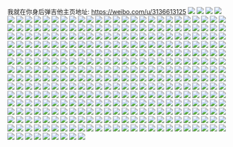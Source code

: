 我就在你身后弹吉他主页地址: https://weibo.com/u/3136613125 
![](https://wx4.sinaimg.cn/mw2000/baf4eb05ly1h8vipmn8xvj20t10ltwje.jpg) 
![](https://wx4.sinaimg.cn/mw2000/baf4eb05ly1h8vipu1iqxj225o0zu4ls.jpg) 
![](https://wx4.sinaimg.cn/mw2000/baf4eb05ly1h8vill3k7hj22c0340npg.jpg) 
![](https://wx4.sinaimg.cn/mw2000/baf4eb05ly1h8vilozqs2j22c0340x6s.jpg) 
![](https://wx4.sinaimg.cn/mw2000/baf4eb05ly1h8vilsgyjjj22c033ye84.jpg) 
![](https://wx4.sinaimg.cn/mw2000/baf4eb05ly1h8vilvoxioj22c033u4qs.jpg) 
![](https://wx4.sinaimg.cn/mw2000/baf4eb05ly1h8qtburqswj20u00rzn2j.jpg) 
![](https://wx4.sinaimg.cn/mw2000/baf4eb05ly1h83o9s1kvnj225o0zue81.jpg) 
![](https://wx4.sinaimg.cn/mw2000/baf4eb05ly1h83o9tlhr2j225o0zuhdt.jpg) 
![](https://wx4.sinaimg.cn/mw2000/baf4eb05ly1h83o9vh74tj225o0zuhdt.jpg) 
![](https://wx4.sinaimg.cn/mw2000/baf4eb05ly1h83o9ptwm1j225o0zu1ky.jpg) 
![](https://wx4.sinaimg.cn/mw2000/baf4eb05ly1h7q3cqhxfej21ix218txe.jpg) 
![](https://wx4.sinaimg.cn/mw2000/baf4eb05ly1h7q3cfgcuij23402c0kjn.jpg) 
![](https://wx4.sinaimg.cn/mw2000/baf4eb05ly1h7q3cifv6vj21y52ljnpd.jpg) 
![](https://wx4.sinaimg.cn/mw2000/baf4eb05ly1h7q3cjj88zj21s32dfqv5.jpg) 
![](https://wx4.sinaimg.cn/mw2000/baf4eb05ly1h7q3cpp88lj22c03404qs.jpg) 
![](https://wx4.sinaimg.cn/mw2000/baf4eb05ly1h7q3cdrypgj22c0340npf.jpg) 
![](https://wx4.sinaimg.cn/mw2000/baf4eb05ly1h7q3cubeeuj22c0340e83.jpg) 
![](https://wx4.sinaimg.cn/mw2000/baf4eb05ly1h7k6r6am96j216o1kw1kx.jpg) 
![](https://wx4.sinaimg.cn/mw2000/baf4eb05ly1h7k6r4hevij216o1kw4qp.jpg) 
![](https://wx4.sinaimg.cn/mw2000/baf4eb05ly1h7k6r7r6b0j216n1kw7qs.jpg) 
![](https://wx4.sinaimg.cn/mw2000/baf4eb05ly1h7k6r9r7pcj21731kwb29.jpg) 
![](https://wx4.sinaimg.cn/mw2000/baf4eb05ly1h7ioec7kqgj21sc2dfb2a.jpg) 
![](https://wx4.sinaimg.cn/mw2000/baf4eb05ly1h7ioexyu9wj224q2ub1l0.jpg) 
![](https://wx4.sinaimg.cn/mw2000/baf4eb05ly1h7ioeznkilj21sc2ds4qq.jpg) 
![](https://wx4.sinaimg.cn/mw2000/baf4eb05ly1h7iof3lxg5j22c033tx6s.jpg) 
![](https://wx4.sinaimg.cn/mw2000/baf4eb05ly1h7iof7mc1oj22c0341x6s.jpg) 
![](https://wx4.sinaimg.cn/mw2000/baf4eb05ly1h7fn55gczaj20u01t0naq.jpg) 
![](https://wx4.sinaimg.cn/mw2000/baf4eb05ly1h7d4r75upvj22c0340wuh.jpg) 
![](https://wx4.sinaimg.cn/mw2000/baf4eb05ly1h7d4r51t3vj22at32fnpd.jpg) 
![](https://wx4.sinaimg.cn/mw2000/baf4eb05ly1h7d4r3zqvej22ay32lnpd.jpg) 
![](https://wx4.sinaimg.cn/mw2000/baf4eb05ly1h7d4racjekj22c0340kjm.jpg) 
![](https://wx4.sinaimg.cn/mw2000/baf4eb05ly1h7d4r89kpdj22c0340n9f.jpg) 
![](https://wx4.sinaimg.cn/mw2000/baf4eb05ly1h7d4r9bke9j22b632wu0y.jpg) 
![](https://wx4.sinaimg.cn/mw2000/baf4eb05ly1h7d4rb6at5j22be337qv5.jpg) 
![](https://wx4.sinaimg.cn/mw2000/baf4eb05ly1h7d4rc1uduj22282qzkjl.jpg) 
![](https://wx4.sinaimg.cn/mw2000/baf4eb05ly1h79tgwreenj20zu25okjn.jpg) 
![](https://wx4.sinaimg.cn/mw2000/baf4eb05ly1h79thrrsevj20zu25ou0x.jpg) 
![](https://wx4.sinaimg.cn/mw2000/baf4eb05ly1h767ib2udkj20u01t0k18.jpg) 
![](https://wx4.sinaimg.cn/mw2000/baf4eb05ly1h767iew1ayj20zu25onpd.jpg) 
![](https://wx4.sinaimg.cn/mw2000/baf4eb05ly1h766g4ds1aj229o2z3kjm.jpg) 
![](https://wx4.sinaimg.cn/mw2000/baf4eb05ly1h766g62gjej228h2y2hdu.jpg) 
![](https://wx4.sinaimg.cn/mw2000/baf4eb05ly1h766g7uus5j22c03404bf.jpg) 
![](https://wx4.sinaimg.cn/mw2000/baf4eb05ly1h73nfmw869j20u0140dnv.jpg) 
![](https://wx4.sinaimg.cn/mw2000/baf4eb05ly1h73nfnb27ij20s811n41h.jpg) 
![](https://wx4.sinaimg.cn/mw2000/baf4eb05ly1h73nfmm3lmj20om0wut9r.jpg) 
![](https://wx4.sinaimg.cn/mw2000/baf4eb05ly1h700v1sy0tj22c0340461.jpg) 
![](https://wx4.sinaimg.cn/mw2000/baf4eb05ly1h6y1ocfne3j21y22lednn.jpg) 
![](https://wx4.sinaimg.cn/mw2000/baf4eb05ly1h6y1rxau1qj20u014078n.jpg) 
![](https://wx4.sinaimg.cn/mw2000/baf4eb05ly1h6y1oiwa8nj21st2eee82.jpg) 
![](https://wx4.sinaimg.cn/mw2000/baf4eb05ly1h6y1ojog4lj21qh2b9k12.jpg) 
![](https://wx4.sinaimg.cn/mw2000/baf4eb05ly1h6y1u4zgzxj20u0140aav.jpg) 
![](https://wx4.sinaimg.cn/mw2000/baf4eb05ly1h6y1osi13lj22c0340b2b.jpg) 
![](https://wx4.sinaimg.cn/mw2000/baf4eb05ly1h6y1taxnnej22c0340tr9.jpg) 
![](https://wx4.sinaimg.cn/mw2000/baf4eb05ly1h6y1uugaonj22b032o7gx.jpg) 
![](https://wx4.sinaimg.cn/mw2000/baf4eb05ly1h69z3dnzw4j225o0zu4qq.jpg) 
![](https://wx4.sinaimg.cn/mw2000/baf4eb05ly1h67jr6c11sj21pc0yi0up.jpg) 
![](https://wx4.sinaimg.cn/mw2000/baf4eb05ly1h5utp1v2vfj20u00u0n2t.jpg) 
![](https://wx4.sinaimg.cn/mw2000/baf4eb05ly1h5utp1ihlaj20u00u0n2e.jpg) 
![](https://wx4.sinaimg.cn/mw2000/baf4eb05ly1h5utp28qi2j20u00u0n4n.jpg) 
![](https://wx4.sinaimg.cn/mw2000/baf4eb05ly1h5my4yb00tj20tw0r2gp8.jpg) 
![](https://wx4.sinaimg.cn/mw2000/baf4eb05ly1h5my3tz5i4j20u01sy47b.jpg) 
![](https://wx4.sinaimg.cn/mw2000/baf4eb05ly1h5jy1yggq4j20u01sydnp.jpg) 
![](https://wx4.sinaimg.cn/mw2000/baf4eb05ly1h5jy21mavdj20u01syawg.jpg) 
![](https://wx4.sinaimg.cn/mw2000/baf4eb05ly1h5jy223qqaj20vj0ly106.jpg) 
![](https://wx4.sinaimg.cn/mw2000/baf4eb05ly1h5jy2l85yjj20tn079jtp.jpg) 
![](https://wx4.sinaimg.cn/mw2000/baf4eb05ly1h5jy433qq0j20u01sywmg.jpg) 
![](https://wx4.sinaimg.cn/mw2000/baf4eb05ly1h591083t9gj227w2yj4qs.jpg) 
![](https://wx4.sinaimg.cn/mw2000/baf4eb05ly1h5910dsuihj22bz340npg.jpg) 
![](https://wx4.sinaimg.cn/mw2000/baf4eb05ly1h591039w1lj22c0341qv8.jpg) 
![](https://wx4.sinaimg.cn/mw2000/baf4eb05ly1h5914kpx8fj20u01sx79h.jpg) 
![](https://wx4.sinaimg.cn/mw2000/baf4eb05ly1h5910erd3bj20u00u0n5j.jpg) 
![](https://wx4.sinaimg.cn/mw2000/baf4eb05ly1h5912xwer3j20wi1yck7u.jpg) 
![](https://wx4.sinaimg.cn/mw2000/baf4eb05ly1h5910guqynj22c02c0b2a.jpg) 
![](https://wx4.sinaimg.cn/mw2000/baf4eb05ly1h5910hdchkj20mi0u0wib.jpg) 
![](https://wx4.sinaimg.cn/mw2000/baf4eb05ly1h5910utvk7j22bz340u0z.jpg) 
![](https://wx4.sinaimg.cn/mw2000/baf4eb05ly1h59118a1edj22bz340kjp.jpg) 
![](https://wx4.sinaimg.cn/mw2000/baf4eb05ly1h59124h6g9j22bz340hdx.jpg) 
![](https://wx4.sinaimg.cn/mw2000/baf4eb05ly1h5914ka5f5j21hc0u0h74.jpg) 
![](https://wx4.sinaimg.cn/mw2000/baf4eb05ly1h5912a3ftyj20u0140gwx.jpg) 
![](https://wx4.sinaimg.cn/mw2000/baf4eb05ly1h5912dpocvj22bc334kjn.jpg) 
![](https://wx4.sinaimg.cn/mw2000/baf4eb05ly1h5912vec72j22c0340b2d.jpg) 
![](https://wx4.sinaimg.cn/mw2000/baf4eb05ly1h5916n9ajaj20tz13zaod.jpg) 
![](https://wx4.sinaimg.cn/mw2000/baf4eb05ly1h4ecj8moo2j20u01syn21.jpg) 
![](https://wx4.sinaimg.cn/mw2000/baf4eb05ly1h4ecj9zga6j20u01syjwd.jpg) 
![](https://wx4.sinaimg.cn/mw2000/baf4eb05ly1h4ecjbcwuoj20u01sywiy.jpg) 
![](https://wx4.sinaimg.cn/mw2000/baf4eb05ly1h4ecjbtx8ej20u01hcgut.jpg) 
![](https://wx4.sinaimg.cn/mw2000/baf4eb05ly1h35mgvd2iej22c0340u0y.jpg) 
![](https://wx4.sinaimg.cn/mw2000/baf4eb05ly1h35mgwo0e7j22c0340e82.jpg) 
![](https://wx4.sinaimg.cn/mw2000/baf4eb05ly1h35mgxw1x4j22c0340e82.jpg) 
![](https://wx4.sinaimg.cn/mw2000/baf4eb05ly1h35mjx9jehj20mi0u07l4.jpg) 
![](https://wx4.sinaimg.cn/mw2000/baf4eb05ly1h35mgskgnoj20u00u0qhb.jpg) 
![](https://wx4.sinaimg.cn/mw2000/baf4eb05ly1h35mjybjyyj21hb0u0twq.jpg) 
![](https://wx4.sinaimg.cn/mw2000/baf4eb05ly1h35mh0y5jbj21f01w0qv5.jpg) 
![](https://wx4.sinaimg.cn/mw2000/baf4eb05ly1h35mjyzxtjj20u00miwq4.jpg) 
![](https://wx4.sinaimg.cn/mw2000/baf4eb05ly1h35mjzkaqhj20u00u0ajf.jpg) 
![](https://wx4.sinaimg.cn/mw2000/baf4eb05ly1gzk9080olyj22c0340kjn.jpg) 
![](https://wx4.sinaimg.cn/mw2000/baf4eb05ly1gx36gmj32zj22c0340npf.jpg) 
![](https://wx4.sinaimg.cn/mw2000/baf4eb05ly1gx36go15q3j22c0340npe.jpg) 
![](https://wx4.sinaimg.cn/mw2000/baf4eb05ly1gx36gq1jb8j21z82myx6q.jpg) 
![](https://wx4.sinaimg.cn/mw2000/baf4eb05ly1gx36gr81tcj22c0340e83.jpg) 
![](https://wx4.sinaimg.cn/mw2000/baf4eb05ly1gx36gs7zgdj22bz340b2b.jpg) 
![](https://wx4.sinaimg.cn/mw2000/baf4eb05ly1gx36gj7p1kj21yz2mo4qr.jpg) 
![](https://wx4.sinaimg.cn/mw2000/baf4eb05ly1gwuzvqaezyj20tu0tu46b.jpg) 
![](https://wx4.sinaimg.cn/mw2000/baf4eb05ly1gwuzvqofkij20tu0tu451.jpg) 
![](https://wx4.sinaimg.cn/mw2000/baf4eb05ly1gvypo6kojsj22c03401kz.jpg) 
![](https://wx4.sinaimg.cn/mw2000/baf4eb05ly1gvypnty0v5j22c0340hdv.jpg) 
![](https://wx4.sinaimg.cn/mw2000/baf4eb05ly1gvypo2bugpj22c0340hdv.jpg) 
![](https://wx4.sinaimg.cn/mw2000/baf4eb05ly1gvypr7xxzyj20mi0u0wli.jpg) 
![](https://wx4.sinaimg.cn/mw2000/baf4eb05ly1gv75d0etc9j21v22hf1ky.jpg) 
![](https://wx4.sinaimg.cn/mw2000/baf4eb05ly1gv75j4lx9xj216n1kwe81.jpg) 
![](https://wx4.sinaimg.cn/mw2000/003qgUmhly1gv75cu81yoj62c02c0e8202.jpg) 
![](https://wx4.sinaimg.cn/mw2000/baf4eb05ly1gv75d8pe68j22c0340kjm.jpg) 
![](https://wx4.sinaimg.cn/mw2000/baf4eb05ly1gv75h5gsgaj20u0140gwn.jpg) 
![](https://wx4.sinaimg.cn/mw2000/baf4eb05ly1gv75d2b27qj21f81wbb29.jpg) 
![](https://wx4.sinaimg.cn/mw2000/baf4eb05ly1gv75dg94hsj20tu0tu4bf.jpg) 
![](https://wx4.sinaimg.cn/mw2000/baf4eb05ly1gv75gh6r4lj20mi0u0tjk.jpg) 
![](https://wx4.sinaimg.cn/mw2000/baf4eb05ly1gv75da8ofuj22c02c0npd.jpg) 
![](https://wx4.sinaimg.cn/mw2000/baf4eb05ly1gv75ghyxdpj20mi0u0ds1.jpg) 
![](https://wx4.sinaimg.cn/mw2000/baf4eb05ly1gv75kfd13aj22c03404qr.jpg) 
![](https://wx4.sinaimg.cn/mw2000/003qgUmhly1gv75ma15h0j62c0340hdu02.jpg) 
![](https://wx4.sinaimg.cn/mw2000/003qgUmhly1gv75crp2g1j60tu0tugxn02.jpg) 
![](https://wx4.sinaimg.cn/mw2000/003qgUmhly1gv75fcc2prj60mi0u048i02.jpg) 
![](https://wx4.sinaimg.cn/mw2000/003qgUmhly1gv75gja5okj613u0tu47i02.jpg) 
![](https://wx4.sinaimg.cn/mw2000/003qgUmhly1gv63kn5tinj61ec1v4e8102.jpg) 
![](https://wx4.sinaimg.cn/mw2000/003qgUmhly1gv63krqqh7j62c03404qp02.jpg) 
![](https://wx4.sinaimg.cn/mw2000/003qgUmhly1gv63kwnnelj62802yo4iq02.jpg) 
![](https://wx4.sinaimg.cn/mw2000/003qgUmhly1gv63kv3gijj62c0341qv602.jpg) 
![](https://wx4.sinaimg.cn/mw2000/003qgUmhgy1gv2j4kvrfqj62c0341qv802.jpg) 
![](https://wx4.sinaimg.cn/mw2000/003qgUmhgy1gv2j4q53enj62c0340u0z02.jpg) 
![](https://wx4.sinaimg.cn/mw2000/003qgUmhgy1gv2j4vgma8j62c0340qv702.jpg) 
![](https://wx4.sinaimg.cn/mw2000/003qgUmhgy1gv2j507u9lj62c0340u0y02.jpg) 
![](https://wx4.sinaimg.cn/mw2000/003qgUmhgy1gv2j55fnrzj62c0340x6q02.jpg) 
![](https://wx4.sinaimg.cn/mw2000/003qgUmhgy1gv2j577xb2j61un2gvhdt02.jpg) 
![](https://wx4.sinaimg.cn/mw2000/003qgUmhly1gufd9iizbpj62c0340e8202.jpg) 
![](https://wx4.sinaimg.cn/mw2000/003qgUmhly1gufd9gdrrbj62c0340b2c02.jpg) 
![](https://wx4.sinaimg.cn/mw2000/003qgUmhly1gufd9nno2ij62c0340hdv02.jpg) 
![](https://wx4.sinaimg.cn/mw2000/003qgUmhly1gufd94vudmj62c03401kz02.jpg) 
![](https://wx4.sinaimg.cn/mw2000/003qgUmhly1gufdhlxmxqj60u0140gsh02.jpg) 
![](https://wx4.sinaimg.cn/mw2000/003qgUmhly1gufd99nf52j62c0340npe02.jpg) 
![](https://wx4.sinaimg.cn/mw2000/003qgUmhly1gufdfrj3nfj60tu0tudng02.jpg) 
![](https://wx4.sinaimg.cn/mw2000/003qgUmhly1gufdfqvwlhj60mi0u0gqu02.jpg) 
![](https://wx4.sinaimg.cn/mw2000/003qgUmhly1gufdgsdq1pj61hc0u0aqc02.jpg) 
![](https://wx4.sinaimg.cn/mw2000/baf4eb05ly1gt2suad654j22c03407wi.jpg) 
![](https://wx4.sinaimg.cn/mw2000/baf4eb05ly1gt2sv1yun7j22c0340npe.jpg) 
![](https://wx4.sinaimg.cn/mw2000/baf4eb05ly1gt2sw50o0vj22c0340x6q.jpg) 
![](https://wx4.sinaimg.cn/mw2000/baf4eb05ly1gt2t2cmv64j22c0340u0y.jpg) 
![](https://wx4.sinaimg.cn/mw2000/003qgUmhly1gss8vio1adj60u02801kx02.jpg) 
![](https://wx4.sinaimg.cn/mw2000/baf4eb05ly1gss8tlrzxkj20u02i0qv5.jpg) 
![](https://wx4.sinaimg.cn/mw2000/baf4eb05ly1gss8tp4tvej20u02i0kjl.jpg) 
![](https://wx4.sinaimg.cn/mw2000/baf4eb05ly1gss8tqya0lj20rs0v9tk7.jpg) 
![](https://wx4.sinaimg.cn/mw2000/003qgUmhly1gss8qaqwtzj62c03404qs02.jpg) 
![](https://wx4.sinaimg.cn/mw2000/003qgUmhly1gss8qe5lvsj62c0340u0z02.jpg) 
![](https://wx4.sinaimg.cn/mw2000/baf4eb05ly1gq90l33syxj23402c0hdt.jpg) 
![](https://wx4.sinaimg.cn/mw2000/baf4eb05ly1gq90l5r1hfj22c0340qv6.jpg) 
![](https://wx4.sinaimg.cn/mw2000/baf4eb05ly1gq90l7b3pxj22c03401kz.jpg) 
![](https://wx4.sinaimg.cn/mw2000/baf4eb05ly1gq914prh5ej20u00u0b29.jpg) 
![](https://wx4.sinaimg.cn/mw2000/baf4eb05ly1gq90la0jukj22c0340hdt.jpg) 
![](https://wx4.sinaimg.cn/mw2000/baf4eb05ly1gq914p9nkdj20tu0tu7s5.jpg) 
![](https://wx4.sinaimg.cn/mw2000/baf4eb05ly1gq90l25mqnj21sg2dsx6p.jpg) 
![](https://wx4.sinaimg.cn/mw2000/baf4eb05ly1gq914q6wg8j20tu0tunej.jpg) 
![](https://wx4.sinaimg.cn/mw2000/baf4eb05ly1gq912o2fzij213w0tye6p.jpg) 
![](https://wx4.sinaimg.cn/mw2000/baf4eb05ly1gq5qyo2g4gj22c0340hdt.jpg) 
![](https://wx4.sinaimg.cn/mw2000/baf4eb05ly1gq5qyost17j22c0340e81.jpg) 
![](https://wx4.sinaimg.cn/mw2000/baf4eb05ly1gq5qyqev98j22c03401ky.jpg) 
![](https://wx4.sinaimg.cn/mw2000/baf4eb05ly1gq5qyrgeswj22c03404qp.jpg) 
![](https://wx4.sinaimg.cn/mw2000/baf4eb05ly1gq4nxdj2x4j21vx1vxe81.jpg) 
![](https://wx4.sinaimg.cn/mw2000/baf4eb05ly1gq4nxcvddwj21zy2na4qq.jpg) 
![](https://wx4.sinaimg.cn/mw2000/baf4eb05ly1gq4o11pvnkj22c03404qr.jpg) 
![](https://wx4.sinaimg.cn/mw2000/baf4eb05ly1gq11mbvnt2j22c03407wj.jpg) 
![](https://wx4.sinaimg.cn/mw2000/baf4eb05ly1gq11ny9lunj22c0340kjt.jpg) 
![](https://wx4.sinaimg.cn/mw2000/baf4eb05ly1gq11m7uzzfj22c0340b2b.jpg) 
![](https://wx4.sinaimg.cn/mw2000/baf4eb05ly1gq11maovmtj22c0340e83.jpg) 
![](https://wx4.sinaimg.cn/mw2000/baf4eb05ly1gpcmpgrrf4j21sg2d9kjn.jpg) 
![](https://wx4.sinaimg.cn/mw2000/baf4eb05ly1gpcmphhzkkj20tu0tu4qp.jpg) 
![](https://wx4.sinaimg.cn/mw2000/baf4eb05ly1gpcmpjb58uj20tu0tuazr.jpg) 
![](https://wx4.sinaimg.cn/mw2000/baf4eb05ly1gpcmpiihpvj22c03404qr.jpg) 
![](https://wx4.sinaimg.cn/mw2000/baf4eb05ly1gpcmpkhnk4j20u0140tva.jpg) 
![](https://wx4.sinaimg.cn/mw2000/baf4eb05ly1gpcmpfr8abj20tu0tue81.jpg) 
![](https://wx4.sinaimg.cn/mw2000/baf4eb05ly1gpcmtpekmsj20tu0tukex.jpg) 
![](https://wx4.sinaimg.cn/mw2000/baf4eb05ly1gpcmpkwzxrj20tu0tu7si.jpg) 
![](https://wx4.sinaimg.cn/mw2000/baf4eb05ly1gpcmplse1cj20u00u07wh.jpg) 
![](https://wx4.sinaimg.cn/mw2000/baf4eb05ly1gotoqgl0uuj22c0340e81.jpg) 
![](https://wx4.sinaimg.cn/mw2000/baf4eb05ly1gotoqnj3esj22c0340e81.jpg) 
![](https://wx4.sinaimg.cn/mw2000/baf4eb05ly1gotoqjfwktj22bo33kx6q.jpg) 
![](https://wx4.sinaimg.cn/mw2000/baf4eb05ly1gotoqm1kybj22c0340b2b.jpg) 
![](https://wx4.sinaimg.cn/mw2000/baf4eb05ly1gooc0tb7ikj224m2u6npd.jpg) 
![](https://wx4.sinaimg.cn/mw2000/baf4eb05ly1gooc0sm41kj21o027khdt.jpg) 
![](https://wx4.sinaimg.cn/mw2000/baf4eb05ly1gooc5ubph0j20u00u0nm6.jpg) 
![](https://wx4.sinaimg.cn/mw2000/baf4eb05ly1goocc87p7sj20u0140e66.jpg) 
![](https://wx4.sinaimg.cn/mw2000/baf4eb05ly1go5xp0wksrj21o01o0kez.jpg) 
![](https://wx4.sinaimg.cn/mw2000/baf4eb05ly1go5xp2evssj20tu0tu7r5.jpg) 
![](https://wx4.sinaimg.cn/mw2000/baf4eb05ly1go5xp1yu73j22c03404qq.jpg) 
![](https://wx4.sinaimg.cn/mw2000/baf4eb05ly1go5xp0kmvzj20tu0tu4qp.jpg) 
![](https://wx4.sinaimg.cn/mw2000/baf4eb05ly1go5xp41mbkj22c0340b2a.jpg) 
![](https://wx4.sinaimg.cn/mw2000/baf4eb05ly1go5xp3d98kj20u00u0kjl.jpg) 
![](https://wx4.sinaimg.cn/mw2000/baf4eb05ly1go5xp2uqjyj20tu0tux5p.jpg) 
![](https://wx4.sinaimg.cn/mw2000/baf4eb05ly1go5xp1aetxj22c02c0ttu.jpg) 
![](https://wx4.sinaimg.cn/mw2000/baf4eb05ly1go5xp4zabfj20u00u0npd.jpg) 
![](https://wx4.sinaimg.cn/mw2000/baf4eb05ly1gnrz7bjssbj22ba2banpd.jpg) 
![](https://wx4.sinaimg.cn/mw2000/baf4eb05ly1gnrz7crfanj20yi1fqtny.jpg) 
![](https://wx4.sinaimg.cn/mw2000/baf4eb05ly1gnbza9nfsjj21pc0yi4qx.jpg) 
![](https://wx4.sinaimg.cn/mw2000/baf4eb05ly1gn75rfbbxvj22ag31xkjm.jpg) 
![](https://wx4.sinaimg.cn/mw2000/baf4eb05ly1gn75rgbd8rj22b832zkjm.jpg) 
![](https://wx4.sinaimg.cn/mw2000/baf4eb05ly1gn75rh4as1j229j29jnpd.jpg) 
![](https://wx4.sinaimg.cn/mw2000/baf4eb05ly1gn75re06ruj22c02c07le.jpg) 
![](https://wx4.sinaimg.cn/mw2000/baf4eb05ly1gn72hxe16aj20u0140e81.jpg) 
![](https://wx4.sinaimg.cn/mw2000/baf4eb05ly1gn72hyh4bvj22c0340kjm.jpg) 
![](https://wx4.sinaimg.cn/mw2000/baf4eb05ly1gn72hwqguhj22c0340kjm.jpg) 
![](https://wx4.sinaimg.cn/mw2000/baf4eb05ly1gn72i1pktcj22022027wh.jpg) 
![](https://wx4.sinaimg.cn/mw2000/baf4eb05ly1gn3za8fgaej20yi19zjxn.jpg) 
![](https://wx4.sinaimg.cn/mw2000/baf4eb05ly1gmtacpi3nsj20u013z7ek.jpg) 
![](https://wx4.sinaimg.cn/mw2000/baf4eb05ly1gmtacorzqlj20u0140aom.jpg) 
![](https://wx4.sinaimg.cn/mw2000/baf4eb05ly1gmtacq0es3j20mi0u0444.jpg) 
![](https://wx4.sinaimg.cn/mw2000/baf4eb05ly1gmqwrkihn8j22152pjk7q.jpg) 
![](https://wx4.sinaimg.cn/mw2000/baf4eb05ly1gmqwre4oglj22c02c01ky.jpg) 
![](https://wx4.sinaimg.cn/mw2000/baf4eb05ly1gmqwri8me3j22c02c0x6p.jpg) 
![](https://wx4.sinaimg.cn/mw2000/baf4eb05ly1gmqwrmsu7ej22c02c0h9b.jpg) 
![](https://wx4.sinaimg.cn/mw2000/baf4eb05ly1gmqwr6a48rj22c02c0x6p.jpg) 
![](https://wx4.sinaimg.cn/mw2000/baf4eb05ly1gmqwro5s5pj22c02c0jzq.jpg) 
![](https://wx4.sinaimg.cn/mw2000/baf4eb05ly1gmq53o0042j22c02c0qlo.jpg) 
![](https://wx4.sinaimg.cn/mw2000/baf4eb05ly1gml0slviq5j20yi1pce81.jpg) 
![](https://wx4.sinaimg.cn/mw2000/baf4eb05ly1gml0skxm8lj20yi1pcnpd.jpg) 
![](https://wx4.sinaimg.cn/mw2000/baf4eb05ly1gml0smcmd7j20yi1pchdt.jpg) 
![](https://wx4.sinaimg.cn/mw2000/baf4eb05ly1gmclqg76snj20go0hsmyk.jpg) 
![](https://wx4.sinaimg.cn/mw2000/baf4eb05ly1glj7xrceorj22ds1q5qtw.jpg) 
![](https://wx4.sinaimg.cn/mw2000/baf4eb05ly1glj85g9zf5j20u00u07wh.jpg) 
![](https://wx4.sinaimg.cn/mw2000/baf4eb05ly1glj804qmt9j20w616wnpd.jpg) 
![](https://wx4.sinaimg.cn/mw2000/baf4eb05ly1glj81t75oej20tu0tu7wh.jpg) 
![](https://wx4.sinaimg.cn/mw2000/baf4eb05ly1glj83culmaj20tu0tuu0m.jpg) 
![](https://wx4.sinaimg.cn/mw2000/baf4eb05ly1glj84c2sz1j20tu0tuttw.jpg) 
![](https://wx4.sinaimg.cn/mw2000/baf4eb05ly1glj85hbdfwj20tu0tu4qp.jpg) 
![](https://wx4.sinaimg.cn/mw2000/baf4eb05ly1glj7y1ujoyj22c02c0x3s.jpg) 
![](https://wx4.sinaimg.cn/mw2000/baf4eb05ly1glj7zj9cg8j20tu0tuke3.jpg) 
![](https://wx4.sinaimg.cn/mw2000/baf4eb05ly1gk9wiw4tlyj22c033wu0y.jpg) 
![](https://wx4.sinaimg.cn/mw2000/baf4eb05ly1gk9wix60d1j22c033w4qr.jpg) 
![](https://wx4.sinaimg.cn/mw2000/baf4eb05ly1gk9wiuxdrmj22c0340qv6.jpg) 
![](https://wx4.sinaimg.cn/mw2000/baf4eb05ly1gk9wiy412wj22c02c07vi.jpg) 
![](https://wx4.sinaimg.cn/mw2000/baf4eb05ly1gjje3lfm47j20rs2257o0.jpg) 
![](https://wx4.sinaimg.cn/mw2000/baf4eb05ly1gjje3lupfzj20rs1jkqqq.jpg) 
![](https://wx4.sinaimg.cn/mw2000/baf4eb05ly1gjje3msbefj20rs1jkkch.jpg) 
![](https://wx4.sinaimg.cn/mw2000/baf4eb05ly1gjje3mdh25j20rs2237wh.jpg) 
![](https://wx4.sinaimg.cn/mw2000/baf4eb05ly1gjjem2cmg9j20rs2kmhdt.jpg) 
![](https://wx4.sinaimg.cn/mw2000/baf4eb05ly1gjje3nsqdlj20rs1jkavs.jpg) 
![](https://wx4.sinaimg.cn/mw2000/baf4eb05ly1gjje3n3r98j20rs1sutz6.jpg) 
![](https://wx4.sinaimg.cn/mw2000/baf4eb05ly1gjje3kvh9mj20rs1jkqoz.jpg) 
![](https://wx4.sinaimg.cn/mw2000/baf4eb05ly1gjje3ofl81j20rs2bc7wh.jpg) 
![](https://wx4.sinaimg.cn/mw2000/baf4eb05ly1gji75f7d63j20u014012s.jpg) 
![](https://wx4.sinaimg.cn/mw2000/baf4eb05ly1gji75fkxwaj20u013zn7g.jpg) 
![](https://wx4.sinaimg.cn/mw2000/baf4eb05ly1gji75fw6i3j20u0140qca.jpg) 
![](https://wx4.sinaimg.cn/mw2000/baf4eb05ly1gji75ekdvkj20u013w48l.jpg) 
![](https://wx4.sinaimg.cn/mw2000/baf4eb05ly1gjgxa0ea10j20u00u0dq5.jpg) 
![](https://wx4.sinaimg.cn/mw2000/baf4eb05ly1gjgxa0tlbfj20u70u0wp4.jpg) 
![](https://wx4.sinaimg.cn/mw2000/baf4eb05gy1gjcqcashm7j20jy0ql7a1.jpg) 
![](https://wx4.sinaimg.cn/mw2000/baf4eb05gy1gjcqc9m0qxj21qf2b8qv5.jpg) 
![](https://wx4.sinaimg.cn/mw2000/baf4eb05ly1ghn5q6jn2qj223l2sre84.jpg) 
![](https://wx4.sinaimg.cn/mw2000/baf4eb05ly1ghn5q4xgzvj22ao328hdx.jpg) 
![](https://wx4.sinaimg.cn/mw2000/baf4eb05ly1ghn5i8wn5vj22c0334u0y.jpg) 
![](https://wx4.sinaimg.cn/mw2000/baf4eb05ly1ghn5iscddcj226v2x5hdu.jpg) 
![](https://wx4.sinaimg.cn/mw2000/baf4eb05ly1ggqu4d2x36j20u00u6k06.jpg) 
![](https://wx4.sinaimg.cn/mw2000/baf4eb05ly1ggqu4dekfyj216o1kwx44.jpg) 
![](https://wx4.sinaimg.cn/mw2000/baf4eb05ly1ggqu4dpqy6j216o1kw000.jpg) 
![](https://wx4.sinaimg.cn/mw2000/baf4eb05ly1gf2uk118snj21pc0yie89.jpg) 
![](https://wx4.sinaimg.cn/mw2000/baf4eb05ly1gf2uk1v3glj24g01w0tx6.jpg) 
![](https://wx4.sinaimg.cn/mw2000/baf4eb05ly1gf2uk2icaij24g01w0nf2.jpg) 
![](https://wx4.sinaimg.cn/mw2000/baf4eb05ly1gf2uk2vnyuj24g01w0dyb.jpg) 
![](https://wx4.sinaimg.cn/mw2000/baf4eb05ly1gdq23wwbx5j21sg2cob2a.jpg) 
![](https://wx4.sinaimg.cn/mw2000/baf4eb05ly1gd1tg2rkijj22ds1rvb29.jpg) 
![](https://wx4.sinaimg.cn/mw2000/baf4eb05ly1gd1tg3g8mcj21sg2dkkjl.jpg) 
![](https://wx4.sinaimg.cn/mw2000/baf4eb05ly1gcpduporxoj21o027wqv5.jpg) 
![](https://wx4.sinaimg.cn/mw2000/baf4eb05ly1gcpduqnwpxj21o6288hdu.jpg) 
![](https://wx4.sinaimg.cn/mw2000/baf4eb05ly1gcpdvir7nhj20u00u0b29.jpg) 
![](https://wx4.sinaimg.cn/mw2000/baf4eb05ly1gcpduotarlj22kz2kz4qq.jpg) 
![](https://wx4.sinaimg.cn/mw2000/baf4eb05ly1ga99thfzx4j22c02c0nfe.jpg) 
![](https://wx4.sinaimg.cn/mw2000/baf4eb05ly1g9zuoh5qntj22c02c0u0x.jpg) 
![](https://wx4.sinaimg.cn/mw2000/baf4eb05ly1g9zuoicpewj22c0340hdu.jpg) 
![](https://wx4.sinaimg.cn/mw2000/baf4eb05ly1g9zuojsf7ej22c0340e82.jpg) 
![](https://wx4.sinaimg.cn/mw2000/baf4eb05ly1g9zuollbzjj22c02c0npe.jpg) 
![](https://wx4.sinaimg.cn/mw2000/baf4eb05ly1g8voc9dmx3j22c03401ky.jpg) 
![](https://wx4.sinaimg.cn/mw2000/baf4eb05ly1g8vocazryej22c02c04qp.jpg) 
![](https://wx4.sinaimg.cn/mw2000/baf4eb05ly1g8vocdcgtlj22c0340kjm.jpg) 
![](https://wx4.sinaimg.cn/mw2000/baf4eb05ly1g8voc8816aj20tu0tu7uk.jpg) 
![](https://wx4.sinaimg.cn/mw2000/baf4eb05ly1g8vocemso0j20tu0tu7wh.jpg) 
![](https://wx4.sinaimg.cn/mw2000/baf4eb05ly1g8vocfdzzbj20tu0tunif.jpg) 
![](https://wx4.sinaimg.cn/mw2000/baf4eb05ly1g8vocip76hj22c0340kjp.jpg) 
![](https://wx4.sinaimg.cn/mw2000/baf4eb05ly1g8vocl4hgjj20tu0tu1kx.jpg) 
![](https://wx4.sinaimg.cn/mw2000/baf4eb05ly1g7l2tfq42nj20u00u07d1.jpg) 
![](https://wx4.sinaimg.cn/mw2000/baf4eb05ly1g7l2tfi2o9j20u00u047p.jpg) 
![](https://wx4.sinaimg.cn/mw2000/baf4eb05ly1g7l2tfzb3uj20u00u0tgm.jpg) 
![](https://wx4.sinaimg.cn/mw2000/baf4eb05ly1g7l2zwcx0kj20u00u0grx.jpg) 
![](https://wx4.sinaimg.cn/mw2000/baf4eb05ly1g7l30ngt9gj20u00u0gvi.jpg) 
![](https://wx4.sinaimg.cn/mw2000/baf4eb05ly1g7l31wvezoj20u00u0dl6.jpg) 
![](https://wx4.sinaimg.cn/mw2000/baf4eb05ly1g779g0ifuij21o01nw7wh.jpg) 
![](https://wx4.sinaimg.cn/mw2000/baf4eb05ly1g779g1k5klj21sg1sgdoq.jpg) 
![](https://wx4.sinaimg.cn/mw2000/baf4eb05ly1g779h14902j22c02ble83.jpg) 
![](https://wx4.sinaimg.cn/mw2000/baf4eb05ly1g779g2v2sqj22422421ky.jpg) 
![](https://wx4.sinaimg.cn/mw2000/baf4eb05ly1g779g3xgd6j22c02c07kh.jpg) 
![](https://wx4.sinaimg.cn/mw2000/baf4eb05ly1g77d2zronej21sg1sg7wh.jpg) 
![](https://wx4.sinaimg.cn/mw2000/baf4eb05ly1g5uwcawaaaj20rs3344qs.jpg) 
![](https://wx4.sinaimg.cn/mw2000/baf4eb05ly1g5uwccxp77j20rs35h4qs.jpg) 
![](https://wx4.sinaimg.cn/mw2000/baf4eb05ly1g5uwcf5mfcj20rs2w7qv7.jpg) 
![](https://wx4.sinaimg.cn/mw2000/baf4eb05ly1g5uwcglws7j20rs308kjo.jpg) 
![](https://wx4.sinaimg.cn/mw2000/baf4eb05ly1g5uwckji5zj20rs3341l0.jpg) 
![](https://wx4.sinaimg.cn/mw2000/baf4eb05ly1g5uwci21zaj20rs3ceb2c.jpg) 
![](https://wx4.sinaimg.cn/mw2000/baf4eb05ly1g5r38ucfq1j22bh2bhx6p.jpg) 
![](https://wx4.sinaimg.cn/mw2000/baf4eb05ly1g5r38w3rjwj22c02bhu0x.jpg) 
![](https://wx4.sinaimg.cn/mw2000/baf4eb05ly1g5r38v2jm2j22bi2bhx6p.jpg) 
![](https://wx4.sinaimg.cn/mw2000/baf4eb05ly1g5r38vkmtwj22b92b9npd.jpg) 
![](https://wx4.sinaimg.cn/mw2000/baf4eb05ly1g5o6vy6y7qj227h1nme81.jpg) 
![](https://wx4.sinaimg.cn/mw2000/baf4eb05ly1g5o6vz1d4nj22sr23oe81.jpg) 
![](https://wx4.sinaimg.cn/mw2000/baf4eb05ly1g5o6wbvxhsj23402c07k7.jpg) 
![](https://wx4.sinaimg.cn/mw2000/baf4eb05ly1g5o6wdk630j22c02c0apy.jpg) 
![](https://wx4.sinaimg.cn/mw2000/baf4eb05gy1g5j8deb8l4j22c033su0y.jpg) 
![](https://wx4.sinaimg.cn/mw2000/baf4eb05gy1g5j8dmi0rxj22c033bkjm.jpg) 
![](https://wx4.sinaimg.cn/mw2000/baf4eb05gy1g5j8dx2o4kj22c02c0e83.jpg) 
![](https://wx4.sinaimg.cn/mw2000/baf4eb05gy1g5j8e8aok6j22bj2bjqv7.jpg) 
![](https://wx4.sinaimg.cn/mw2000/baf4eb05ly1g4i06cd2gaj234022ob2a.jpg) 
![](https://wx4.sinaimg.cn/mw2000/baf4eb05ly1g4i06hcb8pj222o340qv5.jpg) 
![](https://wx4.sinaimg.cn/mw2000/baf4eb05ly1g4i06mz4dcj222o3407wh.jpg) 
![](https://wx4.sinaimg.cn/mw2000/baf4eb05ly1g4i05wiwraj222o340u0x.jpg) 
![](https://wx4.sinaimg.cn/mw2000/baf4eb05ly1g4i05n177pj21ng2he4qp.jpg) 
![](https://wx4.sinaimg.cn/mw2000/baf4eb05ly1g4i08egszqj222o3404qq.jpg) 
![](https://wx4.sinaimg.cn/mw2000/baf4eb05ly1g4i06xnx8dj22ao3g07wh.jpg) 
![](https://wx4.sinaimg.cn/mw2000/baf4eb05ly1g4i05k3nbxj21x52vm7wh.jpg) 
![](https://wx4.sinaimg.cn/mw2000/baf4eb05ly1g4i06pjhrwj20rs3h11kx.jpg) 
![](https://wx4.sinaimg.cn/mw2000/baf4eb05ly1g4hu2yrplsj222o3407wi.jpg) 
![](https://wx4.sinaimg.cn/mw2000/baf4eb05ly1g4hu309tn6j21u02qxb2a.jpg) 
![](https://wx4.sinaimg.cn/mw2000/baf4eb05ly1g4hu149kb4j222o340kjm.jpg) 
![](https://wx4.sinaimg.cn/mw2000/baf4eb05ly1g4hu333aslj222o340u0y.jpg) 
![](https://wx4.sinaimg.cn/mw2000/baf4eb05ly1g4hu255xk4j222u340u0y.jpg) 
![](https://wx4.sinaimg.cn/mw2000/baf4eb05ly1g4hu34n5vaj222o340qv6.jpg) 
![](https://wx4.sinaimg.cn/mw2000/baf4eb05ly1g4bebppn0fj20tz0tz1kx.jpg) 
![](https://wx4.sinaimg.cn/mw2000/baf4eb05ly1g3nwnd6vbrj22c02c0npe.jpg) 
![](https://wx4.sinaimg.cn/mw2000/baf4eb05ly1g3nwnlk8k0j21nw1nw1kx.jpg) 
![](https://wx4.sinaimg.cn/mw2000/baf4eb05ly1g3nwnoxn05j22c02c0akz.jpg) 
![](https://wx4.sinaimg.cn/mw2000/baf4eb05ly1g3nws07aiaj20u00u0axw.jpg) 
![](https://wx4.sinaimg.cn/mw2000/baf4eb05ly1g3nwnvz5haj21o01ns7wh.jpg) 
![](https://wx4.sinaimg.cn/mw2000/baf4eb05ly1g3nwrs05a0j20u00u07wh.jpg) 
![](https://wx4.sinaimg.cn/mw2000/baf4eb05ly1g30t3yx0l3j2241241kjm.jpg) 
![](https://wx4.sinaimg.cn/mw2000/baf4eb05ly1g1fcrbmk22j20rs4mob2e.jpg) 
![](https://wx4.sinaimg.cn/mw2000/baf4eb05ly1g1fcnri8tpj20rs2bc1l0.jpg) 
![](https://wx4.sinaimg.cn/mw2000/baf4eb05ly1g1fco9e9unj20rs3uwkjq.jpg) 
![](https://wx4.sinaimg.cn/mw2000/baf4eb05ly1g1fcouz1l8j20rs4w3npj.jpg) 
![](https://wx4.sinaimg.cn/mw2000/baf4eb05ly1g1fcpgdpr5j20rs5j1qvb.jpg) 
![](https://wx4.sinaimg.cn/mw2000/baf4eb05ly1g1fcnfz9rgj20rs2w64qt.jpg) 
![](https://wx4.sinaimg.cn/mw2000/baf4eb05ly1g1fcptyvmhj20rs3cbe84.jpg) 
![](https://wx4.sinaimg.cn/mw2000/baf4eb05ly1g1fcqt80rnj20rs3344qt.jpg) 
![](https://wx4.sinaimg.cn/mw2000/baf4eb05ly1g1fcqefn3ej20rs4mohdy.jpg) 
![](https://wx4.sinaimg.cn/mw2000/baf4eb05ly1fwrtkox8s8j22c02c0kjl.jpg) 
![](https://wx4.sinaimg.cn/mw2000/baf4eb05ly1fwddc0v44rj21o01o04qr.jpg) 
![](https://wx4.sinaimg.cn/mw2000/baf4eb05ly1fwddc1gwg1j21ej1eingf.jpg) 
![](https://wx4.sinaimg.cn/mw2000/baf4eb05ly1fwddc2ids3j21o01o01kz.jpg) 
![](https://wx4.sinaimg.cn/mw2000/baf4eb05ly1fwddc3ucxcj21o01o07wj.jpg) 
![](https://wx4.sinaimg.cn/mw2000/baf4eb05ly1fvu95lx4esj22a331fnpk.jpg) 
![](https://wx4.sinaimg.cn/mw2000/baf4eb05ly1ftueofn1exj22bl2bkqvb.jpg) 
![](https://wx4.sinaimg.cn/mw2000/baf4eb05ly1ftueoiin26j21h21h2e83.jpg) 
![](https://wx4.sinaimg.cn/mw2000/baf4eb05ly1g2nyxmal5uj22bz2bz4qs.jpg) 
![](https://wx4.sinaimg.cn/mw2000/baf4eb05ly1ftuep0licsj229p29qb2a.jpg) 
![](https://wx4.sinaimg.cn/mw2000/baf4eb05ly1ftf0l1nw85j21up1upu0z.jpg) 
![](https://wx4.sinaimg.cn/mw2000/baf4eb05ly1ftczv5g1wpj22c02c0he0.jpg) 
![](https://wx4.sinaimg.cn/mw2000/baf4eb05ly1ftczv7br2yj21gz1gz7wj.jpg) 
![](https://wx4.sinaimg.cn/mw2000/baf4eb05ly1ftd2fuwfhsj22c02c0he0.jpg) 
![](https://wx4.sinaimg.cn/mw2000/baf4eb05ly1ftd2fz8zyjj22c02c0he1.jpg) 
